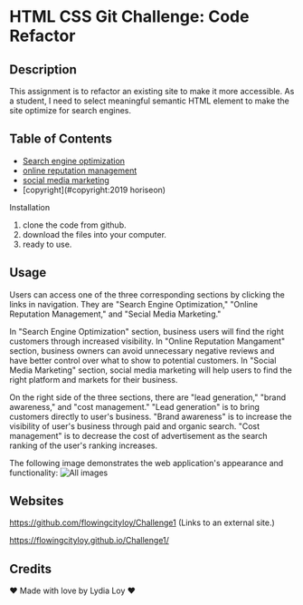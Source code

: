 # HTML CSS Git Challenge: Code Refactor

## Description

This assignment is to refactor an existing site to make it more accessible. As a student, I need to select meaningful semantic HTML element to make the site optimize for search engines.


## Table of Contents

* [Search engine optimization](#search-engine-optimization)
* [online reputation management](#online-reputation-management)
* [social media marketing](#social-media-marketing)
* [copyright](#copyright:2019 horiseon)


Installation

1. clone the code from github.
2. download the files into your computer.
3. ready to use.

## Usage

Users can access one of the three corresponding sections by clicking the links in navigation. They are "Search Engine Optimization," "Online Reputation Management," and "Secial Media Marketing." 

In "Search Engine Optimization" section, business users will find the right customers through increased visibility.
In "Online Reputation Mangament" section, business owners can avoid unnecessary negative reviews and have better control over what to show to potential customers.
In "Social Media Marketing" section, social media marketing will help users to find the right platform and markets for their business.

On the right side of the three sections, there are "lead generation," "brand awareness," and "cost management."
"Lead generation" is to bring customers directly to user's business.
"Brand awareness" is to increase the visibility of user's business through paid and organic search.
"Cost management" is to decrease the cost of advertisement as the search ranking of the user's ranking increases.

The following image demonstrates the web application's appearance and functionality:
<img src="./assets/images/ScreenShot.png" alt="All images"/>


## Websites

https://github.com/flowingcityloy/Challenge1 (Links to an external site.)

https://flowingcityloy.github.io/Challenge1/


## Credits

❤️ Made with love by Lydia Loy ❤️

